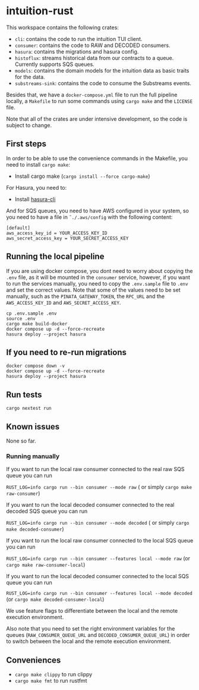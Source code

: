 # intuition-rust

This workspace contains the following crates:


* `cli`: contains the code to run the intuition TUI client.
* `consumer`: contains the code to RAW and DECODED consumers.
* `hasura`: contains the migrations and hasura config.
* `histoflux`: streams historical data from our contracts to a queue. Currently supports SQS queues.
* `models`: contains the domain models for the intuition data as basic traits for the data.
* `substreams-sink`: contains the code to consume the Substreams events.


Besides that, we have a `docker-compose.yml` file to run the full pipeline locally, a `Makefile` to run some commands using `cargo make` and the `LICENSE` file.

Note that all of the crates are under intensive development, so the code is subject to change.


## First steps

In order to be able to use the convenience commands in the Makefile, you need to install `cargo make`: 
* Install cargo make (`cargo install --force cargo-make`)

For Hasura, you need to:
* Install [hasura-cli](https://hasura.io/docs/2.0/hasura-cli/install-hasura-cli/)

And for SQS queues, you need to have AWS configured in your system, so you need to have a file in `˜./.aws/config` with the following content:

```
[default]
aws_access_key_id = YOUR_ACCESS_KEY_ID
aws_secret_access_key = YOUR_SECRET_ACCESS_KEY
```

## Running the local pipeline

If you are using docker compose, you dont need to worry about copying the `.env` file, as it will be mounted in the `consumer` service, however, if you want to run the services manually, you need to copy the `.env.sample` file to `.env` and set the correct values. Note that some of the values need to be set manually, such as the `PINATA_GATEWAY_TOKEN`, the `RPC_URL` and the `AWS_ACCESS_KEY_ID` and `AWS_SECRET_ACCESS_KEY`.

```
cp .env.sample .env
source .env
cargo make build-docker
docker compose up -d --force-recreate
hasura deploy --project hasura

```

## If you need to re-run migrations

```
docker compose down -v
docker compose up -d --force-recreate
hasura deploy --project hasura
```

## Run tests

```
cargo nextest run
```

## Known issues

None so far.

### Running manually


If you want to run the local raw consumer connected to the real raw SQS queue you can run

`RUST_LOG=info cargo run --bin consumer --mode raw` ( or simply `cargo make raw-consumer`)

If you want to run the local decoded consumer connected to the real decoded SQS queue you can run

`RUST_LOG=info cargo run --bin consumer --mode decoded` ( or simply `cargo make decoded-consumer`)

If you want to run the local raw consumer connected to the local SQS queue you can run

`RUST_LOG=info cargo run --bin consumer --features local --mode raw` (or `cargo make raw-consumer-local`)

If you want to run the local decoded consumer connected to the local SQS queue you can run

`RUST_LOG=info cargo run --bin consumer --features local --mode decoded` (or `cargo make decoded-consumer-local`)

We use feature flags to differentiate between the local and the remote execution environment.

Also note that you need to set the right environment variables for the queues (`RAW_CONSUMER_QUEUE_URL` and `DECODED_CONSUMER_QUEUE_URL`) in order to switch between the local and the remote execution environment.

## Conveniences

* `cargo make clippy` to run clippy
* `cargo make fmt` to run rustfmt

